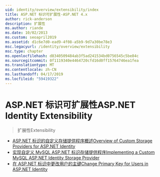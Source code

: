 ```yaml
---
uid: identity/overview/extensibility/index
title: ASP.NET 标识可扩展性-ASP.NET 4.x
author: rick-anderson
description: 扩展性
ms.author: riande
ms.date: 10/02/2013
ms.custom: seoapril2019
ms.assetid: d1c6e7d0-ead9-4f08-a5b9-9d7a30be78e3
msc.legacyurl: /identity/overview/extensibility
msc.type: chapter
ms.openlocfilehash: d8340509484ab3f5ad241534bd0756545c5be84c
ms.sourcegitcommit: 0f1119340e4464720cfd16d0ff15764746ea1fea
ms.translationtype: MT
ms.contentlocale: zh-CN
ms.lasthandoff: 04/17/2019
ms.locfileid: "59419322"
---
```

# <a name="aspnet-identity-extensibility"></a><span data-ttu-id="2aaeb-103">ASP.NET 标识可扩展性</span><span class="sxs-lookup"><span data-stu-id="2aaeb-103">ASP.NET Identity Extensibility</span></span>

> <span data-ttu-id="2aaeb-104">扩展性</span><span class="sxs-lookup"><span data-stu-id="2aaeb-104">Extensibility</span></span>


- [<span data-ttu-id="2aaeb-105">ASP.NET 标识的自定义存储提供程序概述</span><span class="sxs-lookup"><span data-stu-id="2aaeb-105">Overview of Custom Storage Providers for ASP.NET Identity</span></span>](overview-of-custom-storage-providers-for-aspnet-identity.md)
- [<span data-ttu-id="2aaeb-106">实现自定义 MySQL ASP.NET 标识存储提供程序</span><span class="sxs-lookup"><span data-stu-id="2aaeb-106">Implementing a Custom MySQL ASP.NET Identity Storage Provider</span></span>](implementing-a-custom-mysql-aspnet-identity-storage-provider.md)
- [<span data-ttu-id="2aaeb-107">在 ASP.NET 标识中更改用户的主键</span><span class="sxs-lookup"><span data-stu-id="2aaeb-107">Change Primary Key for Users in ASP.NET Identity</span></span>](change-primary-key-for-users-in-aspnet-identity.md)
